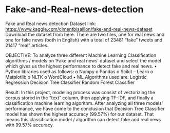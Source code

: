 # Fake-and-Real-news-detection
Fake and Real news detection
Dataset link:
https://www.kaggle.com/clmentbisaillon/fake-and-real-news-dataset
Download the dataset from here. There are two files, one for real news and one for fake news (both in English) with a total of 23481 “fake” tweets and 21417 “real” articles.

OBJECTIVE:
To analyze three different Machine Learning Classification algorithms / models on ‘Fake and real news’ dataset and select the model which gives us the highest performance to detect fake and real news.
•	Python libraries used as follows:
o	Numpy
o	Pandas
o	Scikit – Learn
o	Matplotlib
o	NLTK
o	WordCloud
•	ML Algorithms used are:
Logistic Regression
Decision Tree Classifier
Random Forest Classifier

Result:
In this project, modeling process was consist of vectorizing the corpus stored in the “text” column, then applying TF-IDF, and finally a classification machine learning algorithm. After analyzing all three models’ performance, we have come to the conclusion that Decision Tree Classifier model has shown the highest accuracy (99.57%) for our dataset. That means this classification model / algorithm can detect fake and real news with 99.57% accuracy.

